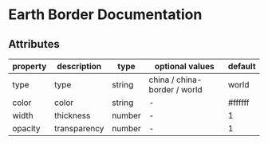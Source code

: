 # Earth Border Documentation

## Attributes

| property | description  | type   | optional values              | default |
| -------- | ------------ | ------ | ---------------------------- | ------- |
| type     | type         | string | china / china-border / world | world   |
| color    | color        | string | -                            | #ffffff |
| width    | thickness    | number | -                            | 1       |
| opacity  | transparency | number | -                            | 1       |